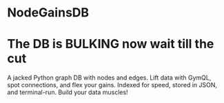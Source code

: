 # NodeGainsDB

# The DB is BULKING now wait till the cut

A jacked Python graph DB with nodes and edges. Lift data with GymQL, spot connections, and flex your gains. Indexed for speed, stored in JSON, and terminal-run. Build your data muscles!
